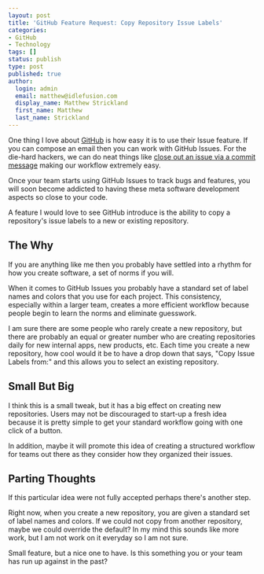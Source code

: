 ```yaml
---
layout: post
title: 'GitHub Feature Request: Copy Repository Issue Labels'
categories:
- GitHub
- Technology
tags: []
status: publish
type: post
published: true
author:
  login: admin
  email: matthew@idlefusion.com
  display_name: Matthew Strickland
  first_name: Matthew
  last_name: Strickland
---
```

One thing I love about [GitHub](http://github.com) is how easy it is to use their Issue feature. If you can compose an email then you can work with GitHub Issues. For the die-hard hackers, we can do neat things like [close out an issue via a commit message](https://help.github.com/articles/closing-issues-via-commit-messages) making our workflow extremely easy.

Once your team starts using GitHub Issues to track bugs and features, you will soon become addicted to having these meta software development aspects so close to your code.

A feature I would love to see GitHub introduce is the ability to copy a repository's issue labels to a new or existing repository.

<!-- more -->

## The Why

If you are anything like me then you probably have settled into a rhythm for how you create software, a set of norms if you will.

When it comes to GitHub Issues you probably have a standard set of label names and colors that you use for each project. This consistency, especially within a larger team, creates a more efficient workflow because people begin to learn the norms and eliminate guesswork.

I am sure there are some people who rarely create a new repository, but there are probably an equal or greater number who are creating repositories daily for new internal apps, new products, etc. Each time you create a new repository, how cool would it be to have a drop down that says, "Copy Issue Labels from:" and this allows you to select an existing repository.

## Small But Big

I think this is a small tweak, but it has a big effect on creating new repositories. Users may not be discouraged to start-up a fresh idea because it is pretty simple to get your standard workflow going with one click of a button.

In addition, maybe it will promote this idea of creating a structured workflow for teams out there as they consider how they organized their issues.

## Parting Thoughts

If this particular idea were not fully accepted perhaps there's another step.

Right now, when you create a new repository, you are given a standard set of label names and colors. If we could not copy from another repository, maybe we could override the default? In my mind this sounds like more work, but I am not work on it everyday so I am not sure.

Small feature, but a nice one to have. Is this something you or your team has run up against in the past?
